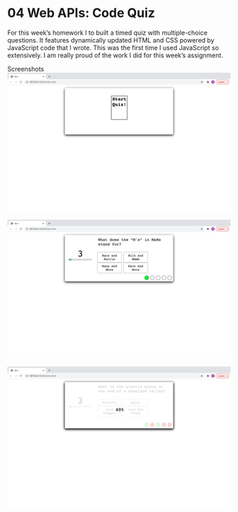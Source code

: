 # 04 Web APIs: Code Quiz

For this week’s homework I to built a timed quiz with multiple-choice questions. It features dynamically updated HTML and CSS powered by JavaScript code that I wrote. This was the first time I used JavaScript so extensively. I am really proud of the work I did for this week’s assignment.

Screenshots
![Code Quiz](/assets/images/image1.png)

![Code Quiz](/assets/images/image2.png)

![Code Quiz](/assets/images/image3.png)
